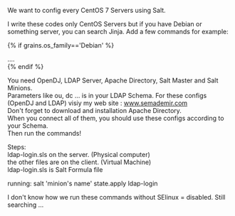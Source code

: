 We want to config every CentOS 7 Servers using Salt. <br>

I write these codes only CentOS Servers but if you have Debian or something server, you can search Jinja. Add a few commands for example: <br>

{% if grains.os_family=='Debian' %}<br>

.... <br>
{%  endif %} <br> 

You need OpenDJ, LDAP Server, Apache Directory, Salt Master and Salt Minions. <br>
Parameters like ou, dc ... is in your LDAP Schema. For these configs (OpenDJ and LDAP) visiy my web site : www.semademir.com<br>
Don't forget to download and installation Apache Directory. <br>
When you connect all of them, you should use these configs according to your Schema.<br>
Then run the commands!
<br>

Steps: 
<br>
ldap-login.sls on the server.  (Physical computer) <br>
the other files are on the client. (Virtual Machine)<br>
ldap-login.sls is Salt Formula file<br>

running: salt 'minion's name' state.apply ldap-login <br>

I don't know how we run these commands without SElinux = disabled. Still searching ...
